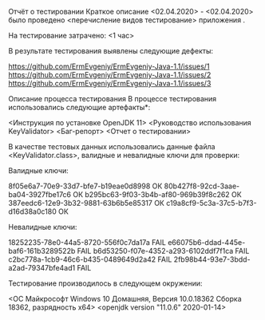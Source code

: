Отчёт о тестировании <KeyValidator>
Краткое описание
<02.04.2020> - <02.04.2020> было проведено <перечисление видов тестирование> приложения <KeyValidator>.

На тестирование затрачено: <1 час>

В результате тестирования выявлены следующие дефекты:

<https://github.com/ErmEvgeniy/ErmEvgeniy-Java-1.1/issues/1>
<https://github.com/ErmEvgeniy/ErmEvgeniy-Java-1.1/issues/2>
<https://github.com/ErmEvgeniy/ErmEvgeniy-Java-1.1/issues/3>

Описание процесса тестирования
В процессе тестирования использовались следующие артефакты*:

<Инструкция по установке OpenJDK 11>
<Руководство использования KeyValidator>
<Баг-репорт>
<Отчет о тестировании>

В качестве тестовых данных использовались данные файла <KeyValidator.class>, валидные и невалидные ключи
для проверки:

Валидные ключи:

8f05e6a7-70e9-33d7-bfe7-b19eae0d8998 ОК
80b427f8-92cd-3aae-ba04-3927fbe17c6  ОК
b295bc63-9f03-3b4b-af80-969b39f8c262 ОК
387eedc6-12e9-3b32-9881-63b6b5e85317 ОК
c19a8cf9-5c3a-37c5-b7f3-d16d38a0c180 ОК

Невалидные ключи:

18252235-78e0-44a5-8720-556f0c7da17a FAIL
e66075b6-ddad-445e-baf6-161b3289522b FAIL
b6d53250-f07e-4352-a293-6102ddf7f1ca FAIL
c2bc778a-1cb9-46c6-b435-0489649d2a42 FAIL
2fb98b44-93e7-3bdd-a2ad-79347bfe4ad1 FAIL


Тестирование производилось в следующем окружении:

<ОС	Майкрософт Windows 10 Домашняя, Версия 10.0.18362 Сборка 18362, разрядность х64>
<openjdk version "11.0.6" 2020-01-14>

